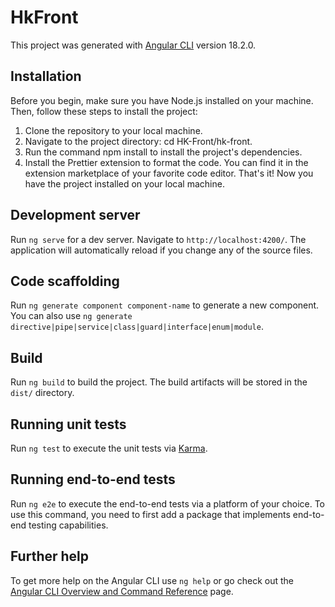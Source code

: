 # HkFront

This project was generated with [Angular CLI](https://github.com/angular/angular-cli) version 18.2.0.

## Installation

Before you begin, make sure you have Node.js installed on your machine. Then, follow these steps to install the project:

1. Clone the repository to your local machine.
2. Navigate to the project directory: cd HK-Front/hk-front.
3. Run the command npm install to install the project's dependencies.
4. Install the Prettier extension to format the code. You can find it in the extension marketplace of your favorite code editor.
That's it! Now you have the project installed on your local machine.

## Development server

Run `ng serve` for a dev server. Navigate to `http://localhost:4200/`. The application will automatically reload if you change any of the source files.

## Code scaffolding

Run `ng generate component component-name` to generate a new component. You can also use `ng generate directive|pipe|service|class|guard|interface|enum|module`.

## Build

Run `ng build` to build the project. The build artifacts will be stored in the `dist/` directory.

## Running unit tests

Run `ng test` to execute the unit tests via [Karma](https://karma-runner.github.io).

## Running end-to-end tests

Run `ng e2e` to execute the end-to-end tests via a platform of your choice. To use this command, you need to first add a package that implements end-to-end testing capabilities.

## Further help

To get more help on the Angular CLI use `ng help` or go check out the [Angular CLI Overview and Command Reference](https://angular.dev/tools/cli) page.
